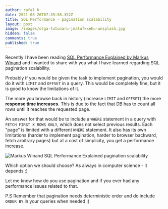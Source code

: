```yaml
---
author: rafal h
date: 2021-08-26T07:39:58.352Z
title: SQL Performance - pagination scalability
layout: post
image: /images/olga-tutunaru-jmatufkxehu-unsplash.jpg
hidden: false
comments: true
published: true
---
```

Recently I have been reading [SQL Performance Explained by Markus Winand](https://www.goodreads.com/book/show/17225810-sql-performance-explained) and I wanted to share with you what I have learned regarding SQL pagination scalability. 

Probably if you would be given the task to implement pagination, you would do it with `LIMIT` and `OFFSET` in a query. This would be completely fine, but it is good to know the limitations of it. 

The more you browse back in history (increase `LIMIT` and `OFFSET`) the more **response time increases.** This is due to the fact that DB has to count all rows until it reaches the requested page. 

An answer for that would be to include a `WHERE` statement in a query with `FETCH FIRST X ROWS ONLY`, which does not select previous results. Each "page" is limited with a different `WHERE` statement.  It also has its own limitations (harder to implement pagination, harder to browser backward, fetch arbitrary pages) but at a cost of simplicity, you get a performance increase. 

![Markus Winand SQL Performance Explained pagination scalability](/images/screenshot-2021-08-26-at-10.04.46.png "Pagination Scalability from SQL Performance Explained by Markus Winand")

Which option we should choose? As always in computer science - it depends :)

Let me know how do you use pagination and if you ever had any performance issues related to that.

P.S Remember that pagination needs deterministic order and do include `ORDER BY` in your queries when needed ;)